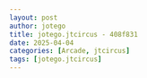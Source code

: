 ```yaml
---
layout: post
author: jotego
title: jotego.jtcircus - 408f831
date: 2025-04-04
categories: [Arcade, jtcircus]
tags: [jotego.jtcircus]
---
```


